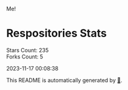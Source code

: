 Me!

# Respositories Stats
Stars Count: 235  
Forks Count: 5

2023-11-17 00:08:38  

This README is automatically generated by [🐰](https://github.com/rnitta/rnitta).

